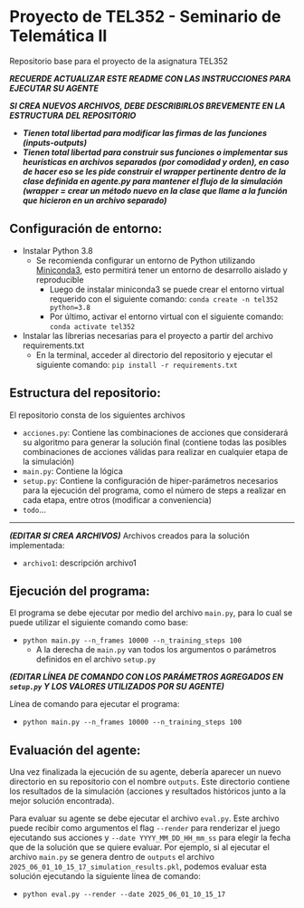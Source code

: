 # Proyecto de TEL352 - Seminario de Telemática II 

Repositorio base para el proyecto de la asignatura TEL352

**_RECUERDE ACTUALIZAR ESTE README CON LAS INSTRUCCIONES PARA EJECUTAR SU AGENTE_**

**_SI CREA NUEVOS ARCHIVOS, DEBE DESCRIBIRLOS BREVEMENTE EN LA ESTRUCTURA DEL REPOSITORIO_**

- **_Tienen total libertad para modificar las firmas de las funciones (inputs-outputs)_**
- **_Tienen total libertad para construir sus funciones o implementar sus heurísticas en archivos separados (por comodidad y orden), en caso de hacer eso se les pide construir el wrapper pertinente dentro de la clase definida en agente.py para mantener el flujo de la simulación (wrapper = crear un método nuevo en la clase que llame a la función que hicieron en un archivo separado)_**

## Configuración de entorno:

- Instalar Python 3.8
    - Se recomienda configurar un entorno de Python utilizando [Miniconda3](https://www.anaconda.com/docs/getting-started/miniconda/install), esto permitirá tener un entorno de desarrollo aislado y reproducible
        - Luego de instalar miniconda3 se puede crear el entorno virtual requerido con el siguiente comando: `conda create -n tel352 python=3.8`
        - Por último, activar el entorno virtual con el siguiente comando: `conda activate tel352`
- Instalar las librerias necesarias para el proyecto a partir del archivo requirements.txt
    - En la terminal, acceder al directorio del repositorio y ejecutar el siguiente comando: `pip install -r requirements.txt`

## Estructura del repositorio:

El repositorio consta de los siguientes archivos

- `acciones.py`: Contiene las combinaciones de acciones que considerará su algoritmo para generar la solución final (contiene todas las posibles combinaciones de acciones válidas para realizar en cualquier etapa de la simulación)
- `main.py`: Contiene la lógica 
- `setup.py`: Contiene la configuración de hiper-parámetros necesarios para la ejecución del programa, como el número de steps a realizar en cada etapa, entre otros (modificar a conveniencia)
- `todo`...

---

**_(EDITAR SI CREA ARCHIVOS)_** Archivos creados para la solución implementada:

- `archivo1`: descripción archivo1 

## Ejecución del programa:

El programa se debe ejecutar por medio del archivo `main.py`, para lo cual se puede utilizar el siguiente comando como base:
- `python main.py --n_frames 10000 --n_training_steps 100`
    - A la derecha de `main.py` van todos los argumentos o parámetros definidos en el archivo `setup.py`

**_(EDITAR LÍNEA DE COMANDO CON LOS PARÁMETROS AGREGADOS EN `setup.py` Y LOS VALORES UTILIZADOS POR SU AGENTE)_**

Línea de comando para ejecutar el programa:

- `python main.py --n_frames 10000 --n_training_steps 100`

## Evaluación del agente:

Una vez finalizada la ejecución de su agente, debería aparecer un nuevo directorio en su repositorio con el nombre `outputs`. Este directorio contiene los resultados de la simulación (acciones y resultados históricos junto a la mejor solución encontrada).

Para evaluar su agente se debe ejecutar el archivo `eval.py`. Este archivo puede recibir como argumentos el flag `--render` para renderizar el juego ejecutando sus acciones y `--date YYYY_MM_DD_HH_mm_ss` para elegir la fecha que de la solución que se quiere evaluar. Por ejemplo, si al ejecutar el archivo `main.py` se genera dentro de `outputs` el archivo `2025_06_01_10_15_17_simulation_results.pkl`, podemos evaluar esta solución ejecutando la siguiente línea de comando:

- `python eval.py --render --date 2025_06_01_10_15_17`